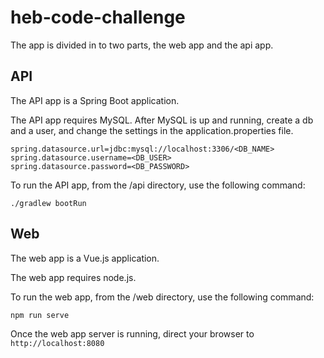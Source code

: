 # heb-code-challenge

The app is divided in to two parts, the web app and the api app.

## API

The API app is a Spring Boot application.

The API app requires MySQL. After MySQL is up and running, create a db and a user, and change the settings in the application.properties file.

```
spring.datasource.url=jdbc:mysql://localhost:3306/<DB_NAME>
spring.datasource.username=<DB_USER>
spring.datasource.password=<DB_PASSWORD>
```
To run the API app, from the /api directory, use the following command:

```
./gradlew bootRun
```

## Web

The web app is a Vue.js application.

The web app requires node.js.

To run the web app, from the /web directory, use the following command:

```
npm run serve
```

Once the web app server is running, direct your browser to `http://localhost:8080`
